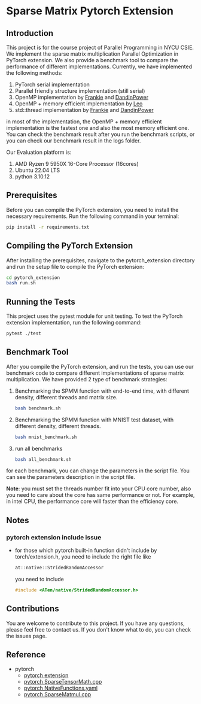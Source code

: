 # Sparse Matrix Pytorch Extension

## Introduction

This project is for the course project of Parallel Programming in NYCU CSIE. We implement the sparse matrix multiplication Parallel Optimization in PyTorch extension. We also provide a benchmark tool to compare the performance of different implementations. Currently, we have implemented the following methods:

1. PyTorch serial implementation
2. Parallel friendly structure implementation (still serial)
3. OpenMP implementation by [Frankie](https://github.com/frankie699) and [DandinPower](https://github.com/DandinPower)
4. OpenMP + memory efficient implementation by [Leo](https://github.com/leo27945875) 
5. std::thread implementation by [Frankie](https://github.com/frankie699) and [DandinPower](https://github.com/DandinPower)

in most of the implementation, the OpenMP + memory efficient implementation is the fastest one and also the most memory efficient one. You can check the benchmark result after you run the benchmark scripts, or you can check our benchmark result in the logs folder.

Our Evaluation platform is:

1. AMD Ryzen 9 5950X 16-Core Processor (16cores)
2. Ubuntu 22.04 LTS
3. python 3.10.12

## Prerequisites

Before you can compile the PyTorch extension, you need to install the necessary requirements. Run the following command in your terminal:

```bash
pip install -r requirements.txt
```

## Compiling the PyTorch Extension

After installing the prerequisites, navigate to the pytorch_extension directory and run the setup file to compile the PyTorch extension:

```bash
cd pytorch_extension
bash run.sh
```

## Running the Tests

This project uses the pytest module for unit testing. To test the PyTorch extension implementation, run the following command:

```bash
pytest ./test
```

## Benchmark Tool

After you compile the PyTorch extension, and run the tests, you can use our benchmark code to compare different implementations of sparse matrix multiplication. We have provided 2 type of benchmark strategies:

1. Benchmarking the SPMM function with end-to-end time, with different density, different threads and matrix size.
    ```bash
    bash benchmark.sh
    ```

2. Benchmarking the SPMM function with MNIST test dataset, with different density, different threads.
    ```bash
    bash mnist_benchmark.sh
    ```

3. run all benchmarks
    ```bash
    bash all_benchmark.sh
    ``` 

for each benchmark, you can change the parameters in the script file. You can see the parameters description in the script file. 

**Note**: you must set the threads number fit into your CPU core number, also you need to care about the core has same performance or not. For example, in intel CPU, the performance core will faster than the efficiency core.

## Notes

### pytorch extension include issue

- for those which pytorch built-in function didn't include by torch/extension.h, you need to include the right file like
    ```c++
    at::native::StridedRandomAccessor
    ``` 
    you need to include
    ```c++
    #include <ATen/native/StridedRandomAccessor.h>
    ```

## Contributions

You are welcome to contribute to this project. If you have any questions, please feel free to contact us.
If you don't know what to do, you can check the issues page.

## Reference

- pytorch
    - [pytorch extension](https://pytorch.org/tutorials/advanced/cpp_extension.html)
    - [pytorch SparseTensorMath.cpp](https://github.com/pytorch/pytorch/blob/729ac7317a50a6a195b324cf6cefd748bf4f5498/aten/src/ATen/native/sparse/SparseTensorMath.cpp#L1379)
    - [pytorch NativeFunctions.yaml](https://github.com/pytorch/pytorch/blob/729ac7317a50a6a195b324cf6cefd748bf4f5498/aten/src/ATen/native/native_functions.yaml#L4073)
    - [pytorch SparseMatmul.cpp](https://github.com/pytorch/pytorch/blob/729ac7317a50a6a195b324cf6cefd748bf4f5498/aten/src/ATen/native/sparse/SparseMatMul.cpp#L89)